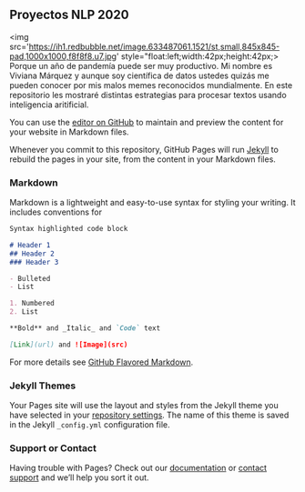 ## Proyectos NLP 2020

<img src='https://ih1.redbubble.net/image.633487061.1521/st,small,845x845-pad,1000x1000,f8f8f8.u7.jpg' style="float:left;width:42px;height:42px;> Porque un año de pandemía puede ser muy productivo. Mi nombre es Viviana Márquez y aunque soy científica de datos ustedes quizás me pueden conocer por mis malos memes reconocidos mundialmente. En este repositorio les mostraré distintas estrategias para procesar textos usando inteligencia aritificial. 

You can use the [editor on GitHub](https://github.com/vivianamarquez/EjemploPortafolioNLP/edit/main/README.md) to maintain and preview the content for your website in Markdown files.

Whenever you commit to this repository, GitHub Pages will run [Jekyll](https://jekyllrb.com/) to rebuild the pages in your site, from the content in your Markdown files.

### Markdown

Markdown is a lightweight and easy-to-use syntax for styling your writing. It includes conventions for

```markdown
Syntax highlighted code block

# Header 1
## Header 2
### Header 3

- Bulleted
- List

1. Numbered
2. List

**Bold** and _Italic_ and `Code` text

[Link](url) and ![Image](src)
```

For more details see [GitHub Flavored Markdown](https://guides.github.com/features/mastering-markdown/).

### Jekyll Themes

Your Pages site will use the layout and styles from the Jekyll theme you have selected in your [repository settings](https://github.com/vivianamarquez/EjemploPortafolioNLP/settings). The name of this theme is saved in the Jekyll `_config.yml` configuration file.

### Support or Contact

Having trouble with Pages? Check out our [documentation](https://docs.github.com/categories/github-pages-basics/) or [contact support](https://github.com/contact) and we’ll help you sort it out.
